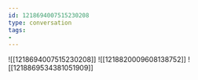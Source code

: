 ```yaml
---
id: 1218694007515230208
type: conversation
tags:
- 
---
```

![[1218694007515230208]]
![[1218820009608138752]]
![[1218869534381051909]]

